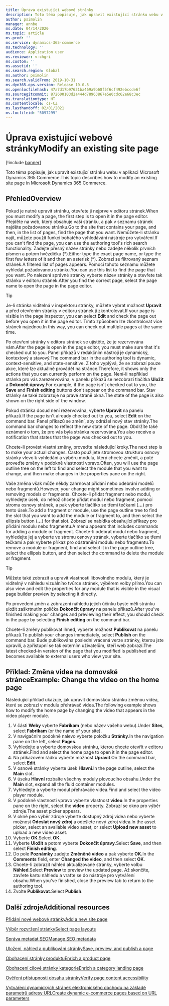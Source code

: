 ```yaml
---
title: Úprava existující webové stránky
description: Toto téma popisuje, jak upravit existující stránku webu v aplikaci Microsoft Dynamics 365 Commerce.
author: psimolin
manager: annbe
ms.date: 04/14/2020
ms.topic: article
ms.prod: ''
ms.service: dynamics-365-commerce
ms.technology: ''
audience: Application user
ms.reviewer: v-chgri
ms.custom: ''
ms.assetid: ''
ms.search.region: Global
ms.author: psimolin
ms.search.validFrom: 2019-10-31
ms.dyn365.ops.version: Release 10.0.5
ms.openlocfilehash: 47a7d17b97631ba469a9b68f5f6cf492ebccde6f
ms.sourcegitcommit: 872600103d2a444d78963867e5e0cdc62e68c3ec
ms.translationtype: HT
ms.contentlocale: cs-CZ
ms.lasthandoff: 02/01/2021
ms.locfileid: "5097299"
---
```

# <a name="modify-an-existing-site-page"></a><span data-ttu-id="2dd10-103">Úprava existující webové stránky</span><span class="sxs-lookup"><span data-stu-id="2dd10-103">Modify an existing site page</span></span>


[!include [banner](includes/banner.md)]

<span data-ttu-id="2dd10-104">Toto téma popisuje, jak upravit existující stránku webu v aplikaci Microsoft Dynamics 365 Commerce.</span><span class="sxs-lookup"><span data-stu-id="2dd10-104">This topic describes how to modify an existing site page in Microsoft Dynamics 365 Commerce.</span></span>

## <a name="overview"></a><span data-ttu-id="2dd10-105">Přehled</span><span class="sxs-lookup"><span data-stu-id="2dd10-105">Overview</span></span>

<span data-ttu-id="2dd10-106">Pokud je nutné upravit stránku, otevřete ji nejprve v editoru stránek.</span><span class="sxs-lookup"><span data-stu-id="2dd10-106">When you must modify a page, the first step is to open it in the page editor.</span></span> <span data-ttu-id="2dd10-107">Přejděte na web, který obsahuje vaši stránku, a pak v seznamu stránek najděte požadovanou stránku.</span><span class="sxs-lookup"><span data-stu-id="2dd10-107">Go to the site that contains your page, and then, in the list of pages, find the page that you want.</span></span> <span data-ttu-id="2dd10-108">Nemůžete-li stránku najít, můžete použít funkci bohatého vyhledávání nástroje pro vytváření.</span><span class="sxs-lookup"><span data-stu-id="2dd10-108">If you can't find the page, you can use the authoring tool's rich search functionality.</span></span> <span data-ttu-id="2dd10-109">Zadejte přesný název stránky nebo zadejte několik prvních písmen a potom hvězdičku (\*).</span><span class="sxs-lookup"><span data-stu-id="2dd10-109">Either type the exact page name, or type the first few letters of it and then an asterisk (\*).</span></span> <span data-ttu-id="2dd10-110">Zobrazí se filtrovaný seznam stránek.</span><span class="sxs-lookup"><span data-stu-id="2dd10-110">A filtered list of pages appears.</span></span> <span data-ttu-id="2dd10-111">Pomocí tohoto seznamu můžete vyhledat požadovanou stránku.</span><span class="sxs-lookup"><span data-stu-id="2dd10-111">You can use this list to find the page that you want.</span></span> <span data-ttu-id="2dd10-112">Po nalezení správné stránky vyberte název stránky a otevřete tak stránku v editoru stránek.</span><span class="sxs-lookup"><span data-stu-id="2dd10-112">After you find the correct page, select the page name to open the page in the page editor.</span></span>

> [!TIP]
> <span data-ttu-id="2dd10-113">Je-li stránka viditelná v inspektoru stránky, můžete vybrat možnost **Upravit** a před otevřením stránky v editoru stránek ji zkontrolovat.</span><span class="sxs-lookup"><span data-stu-id="2dd10-113">If your page is visible in the page inspector, you can select **Edit** and check the page out before you open it in the page editor.</span></span> <span data-ttu-id="2dd10-114">Tímto způsobem lze zkontrolovat více stránek najednou.</span><span class="sxs-lookup"><span data-stu-id="2dd10-114">In this way, you can check out multiple pages at the same time.</span></span>

<span data-ttu-id="2dd10-115">Po otevření stránky v editoru stránek se ujistěte, že je rezervována vám.</span><span class="sxs-lookup"><span data-stu-id="2dd10-115">After the page is open in the page editor, you must make sure that it's checked out to you.</span></span> <span data-ttu-id="2dd10-116">Panel příkazů v redakčním nástroji je dynamický, kontextový a stavový.</span><span class="sxs-lookup"><span data-stu-id="2dd10-116">The command bar in the authoring tool is dynamic, context-sensitive, and state-sensitive.</span></span> <span data-ttu-id="2dd10-117">Z toho vyplývá, že se zobrazí pouze akce, které lze aktuálně provádět na stránce.</span><span class="sxs-lookup"><span data-stu-id="2dd10-117">Therefore, it shows only the actions that you can currently perform on the page.</span></span> <span data-ttu-id="2dd10-118">Není-li například stránka pro vás zarezervována, v panelu příkazů se nezobrazí tlačítka **Uložit** a **Dokončit úpravy**.</span><span class="sxs-lookup"><span data-stu-id="2dd10-118">For example, if the page isn't checked out to you, the **Save** and **Finish editing** buttons don't appear on the command bar.</span></span> <span data-ttu-id="2dd10-119">Stav stránky se také zobrazuje na pravé straně okna.</span><span class="sxs-lookup"><span data-stu-id="2dd10-119">The state of the page is also shown on the right side of the window.</span></span>

<span data-ttu-id="2dd10-120">Pokud stránka dosud není rezervována, vyberte **Upravit** na panelu příkazů.</span><span class="sxs-lookup"><span data-stu-id="2dd10-120">If the page isn't already checked out to you, select **Edit** on the command bar.</span></span> <span data-ttu-id="2dd10-121">Panel příkazů se změní, aby odrážel nový stav stránky.</span><span class="sxs-lookup"><span data-stu-id="2dd10-121">The command bar changes to reflect the new state of the page.</span></span> <span data-ttu-id="2dd10-122">Obdržíte také oznámení o tom, že pro vás byla stránka rezervována.</span><span class="sxs-lookup"><span data-stu-id="2dd10-122">You also receive a notification that states that the page was checked out to you.</span></span>

<span data-ttu-id="2dd10-123">Chcete-li provést vlastní změny, proveďte následující kroky.</span><span class="sxs-lookup"><span data-stu-id="2dd10-123">The next step is to make your actual changes.</span></span> <span data-ttu-id="2dd10-124">Často použijete stromovou strukturu osnovy stránky vlevo k vyhledání a výběru modulu, který chcete změnit, a poté proveďte změny v podokně vlastnosti vpravo.</span><span class="sxs-lookup"><span data-stu-id="2dd10-124">Often, you will use the page outline tree on the left to find and select the module that you want to change, and then make changes in the properties pane on the right.</span></span> 

<span data-ttu-id="2dd10-125">Vaše změna však může někdy zahrnovat přidání nebo odebrání modelů nebo fragmentů.</span><span class="sxs-lookup"><span data-stu-id="2dd10-125">However, your change might sometimes involve adding or removing models or fragments.</span></span> <span data-ttu-id="2dd10-126">Chcete-li přidat fragment nebo modul, vyhledejte úsek, do něhož chcete přidat modul nebo fragment, pomocí stromu osnovy stránek, a pak vyberte tlačítko se třemi tečkami (**...**) pro tento úsek.</span><span class="sxs-lookup"><span data-stu-id="2dd10-126">To add a fragment or module, use the page outline tree to find the slot that you want to add the module or fragment to, and then select the ellipsis button (**...**) for that slot.</span></span> <span data-ttu-id="2dd10-127">Zobrazí se nabídka obsahující příkazy pro přidání modulu nebo fragmentu.</span><span class="sxs-lookup"><span data-stu-id="2dd10-127">A menu appears that includes commands for adding a module or fragment.</span></span> <span data-ttu-id="2dd10-128">Chcete-li odebrat modul nebo fragment, vyhledejte jej a vyberte ve stromu osnovy stránek, vyberte tlačítko se třemi tečkami a pak vyberte příkaz pro odstranění modulu nebo fragmentu.</span><span class="sxs-lookup"><span data-stu-id="2dd10-128">To remove a module or fragment, find and select it in the page outline tree, select the ellipsis button, and then select the command to delete the module or fragment.</span></span>

> [!TIP]
> <span data-ttu-id="2dd10-129">Můžete také zobrazit a upravit vlastnosti libovolného modulu, který je viditelný v náhledu vizuálního tvůrce stránek, výběrem volby přímo.</span><span class="sxs-lookup"><span data-stu-id="2dd10-129">You can also view and edit the properties for any module that is visible in the visual page builder preview by selecting it directly.</span></span>

<span data-ttu-id="2dd10-130">Po provedení změn a zobrazení náhledu jejich účinku byste měli stránku uložit zaškrtnutím políčka **Dokončit úpravy** na panelu příkazů.</span><span class="sxs-lookup"><span data-stu-id="2dd10-130">After you've finished making your changes and previewing their effect, you should check in the page by selecting **Finish editing** on the command bar.</span></span> 

<span data-ttu-id="2dd10-131">Chcete-li změny publikovat ihned, vyberte možnost **Publikovat** na panelu příkazů.</span><span class="sxs-lookup"><span data-stu-id="2dd10-131">To publish your changes immediately, select **Publish** on the command bar.</span></span> <span data-ttu-id="2dd10-132">Bude publikována poslední vrácená verze stránky, kterou jste upravili, a zpřístupní se tak externím uživatelům, kteří web zobrazí.</span><span class="sxs-lookup"><span data-stu-id="2dd10-132">The latest checked-in version of the page that you modified is published and becomes available to external users who view your site.</span></span> 

## <a name="example-change-the-video-on-the-home-page"></a><span data-ttu-id="2dd10-133">Příklad: Změna videa na domovské stránce</span><span class="sxs-lookup"><span data-stu-id="2dd10-133">Example: Change the video on the home page</span></span>

<span data-ttu-id="2dd10-134">Následující příklad ukazuje, jak upravit domovskou stránku změnou videa, které se zobrazí v modulu přehrávač videa.</span><span class="sxs-lookup"><span data-stu-id="2dd10-134">The following example shows how to modify the home page by changing the video that appears in the video player module.</span></span>

1. <span data-ttu-id="2dd10-135">V části **Weby** vyberte **Fabrikam** (nebo název vašeho webu).</span><span class="sxs-lookup"><span data-stu-id="2dd10-135">Under **Sites**, select **Fabrikam** (or the name of your site).</span></span>
1. <span data-ttu-id="2dd10-136">V navigačním podokně nalevo vyberte položku **Stránky**.</span><span class="sxs-lookup"><span data-stu-id="2dd10-136">In the navigation pane on the left, select **Pages**.</span></span>
1. <span data-ttu-id="2dd10-137">Vyhledejte a vyberte domovskou stránku, kterou chcete otevřít v editoru stránek.</span><span class="sxs-lookup"><span data-stu-id="2dd10-137">Find and select the home page to open it in the page editor.</span></span>
1. <span data-ttu-id="2dd10-138">Na příkazovém řádku vyberte možnost **Upravit**.</span><span class="sxs-lookup"><span data-stu-id="2dd10-138">On the command bar, select **Edit**.</span></span>
1. <span data-ttu-id="2dd10-139">V osnově stránky vyberte úsek **Hlavní**.</span><span class="sxs-lookup"><span data-stu-id="2dd10-139">In the page outline, select the **Main** slot.</span></span>
1. <span data-ttu-id="2dd10-140">V úseku **Hlavní** rozbalte všechny moduly plovoucího obsahu.</span><span class="sxs-lookup"><span data-stu-id="2dd10-140">Under the **Main** slot, expand all the fluid container modules.</span></span>
1. <span data-ttu-id="2dd10-141">Vyhledejte a vyberte modul přehrávače videa.</span><span class="sxs-lookup"><span data-stu-id="2dd10-141">Find and select the video player module.</span></span>
1. <span data-ttu-id="2dd10-142">V podokně vlastnosti vpravo vyberte vlastnost **video**.</span><span class="sxs-lookup"><span data-stu-id="2dd10-142">In the properties pane on the right, select the **video** property.</span></span> <span data-ttu-id="2dd10-143">Zobrazí se okno pro výběr zdroje.</span><span class="sxs-lookup"><span data-stu-id="2dd10-143">The asset picker appears.</span></span>
1. <span data-ttu-id="2dd10-144">V okně peo výběr zdroje vyberte dostupný zdroj videa nebo vyberte možnost **Odeslat nový zdroj** a odešlete nový zdroj videa.</span><span class="sxs-lookup"><span data-stu-id="2dd10-144">In the asset picker, select an available video asset, or select **Upload new asset** to upload a new video asset.</span></span>
1. <span data-ttu-id="2dd10-145">Vyberte **OK**.</span><span class="sxs-lookup"><span data-stu-id="2dd10-145">Select **OK**.</span></span>
1. <span data-ttu-id="2dd10-146">Vyberte **Uložit** a potom vyberte **Dokončit úpravy**.</span><span class="sxs-lookup"><span data-stu-id="2dd10-146">Select **Save**, and then select **Finish editing**.</span></span>
1. <span data-ttu-id="2dd10-147">Do pole **Poznámky** zadejte **Změněné video** a pak vyberte **OK.**</span><span class="sxs-lookup"><span data-stu-id="2dd10-147">In the **Comments** field, enter **Changed the video**, and then select **OK**.</span></span>
1. <span data-ttu-id="2dd10-148">Chcete-li zobrazit náhled aktualizované stránky, vyberte volbu **Náhled**.</span><span class="sxs-lookup"><span data-stu-id="2dd10-148">Select **Preview** to preview the updated page.</span></span> <span data-ttu-id="2dd10-149">Až skončíte, zavřete kartu náhledu a vraťte se do nástroje pro vytváření obsahu.</span><span class="sxs-lookup"><span data-stu-id="2dd10-149">When you've finished, close the preview tab to return to the authoring tool.</span></span>
1. <span data-ttu-id="2dd10-150">Zvolte **Publikovat**.</span><span class="sxs-lookup"><span data-stu-id="2dd10-150">Select **Publish**.</span></span>

## <a name="additional-resources"></a><span data-ttu-id="2dd10-151">Další zdroje</span><span class="sxs-lookup"><span data-stu-id="2dd10-151">Additional resources</span></span>

[<span data-ttu-id="2dd10-152">Přidání nové webové stránky</span><span class="sxs-lookup"><span data-stu-id="2dd10-152">Add a new site page</span></span>](add-new-page.md)

[<span data-ttu-id="2dd10-153">Výběr rozvržení stránky</span><span class="sxs-lookup"><span data-stu-id="2dd10-153">Select page layouts</span></span>](select-page-layouts.md)

[<span data-ttu-id="2dd10-154">Správa metadat SEO</span><span class="sxs-lookup"><span data-stu-id="2dd10-154">Manage SEO metadata</span></span>](manage-seo-metadata.md)

[<span data-ttu-id="2dd10-155">Uložení, náhled a publikování stránky</span><span class="sxs-lookup"><span data-stu-id="2dd10-155">Save, preview, and publish a page</span></span>](save-preview-publish-page.md)

[<span data-ttu-id="2dd10-156">Obohacení stránky produktu</span><span class="sxs-lookup"><span data-stu-id="2dd10-156">Enrich a product page</span></span>](enrich-product-page.md)

[<span data-ttu-id="2dd10-157">Obohacení cílové stránky kategorie</span><span class="sxs-lookup"><span data-stu-id="2dd10-157">Enrich a category landing page</span></span>](enrich-category-page.md)

[<span data-ttu-id="2dd10-158">Ověření přístupnosti obsahu stránky</span><span class="sxs-lookup"><span data-stu-id="2dd10-158">Verify page content accessibility</span></span>](verify-accessibility.md)

[<span data-ttu-id="2dd10-159">Vytváření dynamických stránek elektronického obchodu na základě parametrů adresy URL</span><span class="sxs-lookup"><span data-stu-id="2dd10-159">Create dynamic e-commerce pages based on URL parameters</span></span>](create-dynamic-pages.md)
